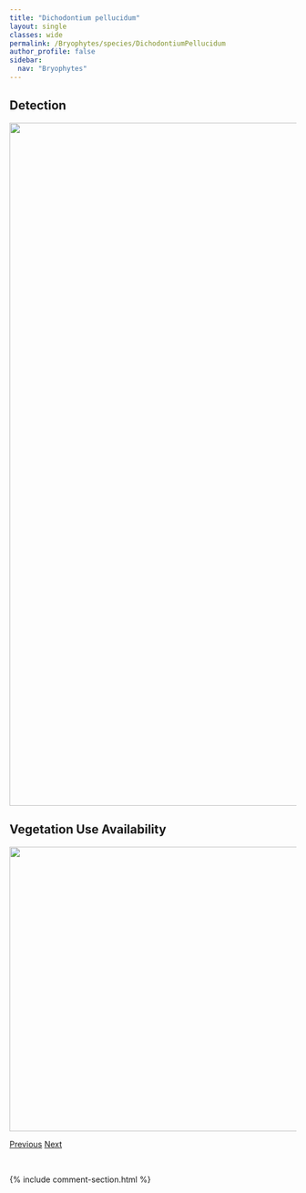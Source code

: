 ```yaml
---
title: "Dichodontium pellucidum"
layout: single
classes: wide
permalink: /Bryophytes/species/DichodontiumPellucidum
author_profile: false
sidebar:
  nav: "Bryophytes"
---
```


<h2>Detection</h2>

<a href="https://drive.google.com/uc?export=view&id=1PSq_dhp0ejzxiT4-qC-QKq8itbFTH1Ei">
<img src="https://drive.google.com/uc?export=view&id=1PSq_dhp0ejzxiT4-qC-QKq8itbFTH1Ei" height = "1200" width = "800">
</a>


<h2>Vegetation Use Availability</h2>

<a href="https://drive.google.com/uc?export=view&id=1wRLKCICFzunx_GFIGrgX68tyjZW5e0e3">
<img src="https://drive.google.com/uc?export=view&id=1wRLKCICFzunx_GFIGrgX68tyjZW5e0e3" height = "500" width = "1000">
</a>


<a href="/DevelopmentWebsite/Bryophytes/species/DichodontiumOlympicum" class="pagination--pager" title="Dichodontium olympicum">Previous</a> <a href="/DevelopmentWebsite/Bryophytes/species/DicranellaCerviculata" class="pagination--pager" title="Dicranella cerviculata">Next</a>

<p>&nbsp;</p>

{% include comment-section.html %}
